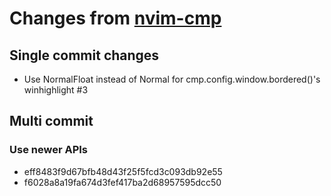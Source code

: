 # Changes from [nvim-cmp](https://github.com/hrsh7th/nvim-cmp)

## Single commit changes

- Use NormalFloat instead of Normal for cmp.config.window.bordered()'s winhighlight #3

## Multi commit

### Use newer APIs

- eff8483f9d67bfb48d43f25f5fcd3c093db92e55
- f6028a8a19fa674d3fef417ba2d68957595dcc50
